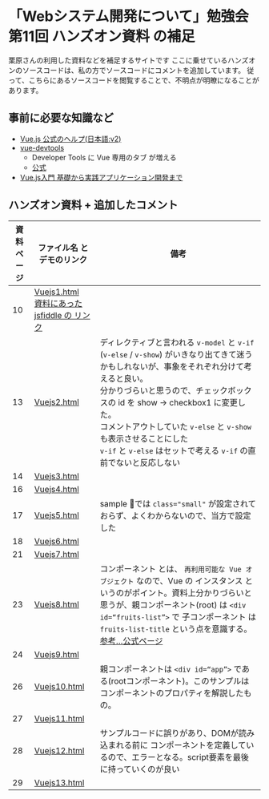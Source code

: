 # 「Webシステム開発について」勉強会第11回 ハンズオン資料 の補足

栗原さんの利用した資料などを補足するサイトです
ここに乗せているハンズオンのソースコードは、私の方でソースコードにコメントを追加しています。
従って、こちらにあるソースコードを閲覧することで、不明点が明瞭になることがあります。


## 事前に必要な知識など

- [Vue.js 公式のヘルプ(日本語:v2)](https://jp.vuejs.org/v2/guide/index.html)
- [vue-devtools](https://chrome.google.com/webstore/detail/vuejs-devtools/nhdogjmejiglipccpnnnanhbledajbpd)
  - Developer Tools に Vue 専用のタブ が増える
  - [公式](https://github.com/vuejs/vue-devtools)
- [Vue.js入門 基礎から実践アプリケーション開発まで](https://gihyo.jp/book/2018/978-4-297-10091-9)



## ハンズオン資料 + 追加したコメント

| 資料ページ | ファイル名 と デモのリンク | 備考 |
| ------------- | ------------- | ------------- |
| 10 | [Vuejs1.html](https://ces-shiraishi.github.io/kurihara-training-part11/Vuejs1.html)  <br>  [資料にあった jsfiddle の リンク](https://jsfiddle.net/9k1gbyrc) |   |
| 13 | [Vuejs2.html](https://ces-shiraishi.github.io/kurihara-training-part11/Vuejs2.html) | ディレクティブと言われる `v-model` と `v-if` (`v-else` / `v-show`) がいきなり出てきて迷うかもしれないが、事象をそれぞれ分けて考えると良い。 <br> 分かりづらいと思うので、チェックボックスの id を show → checkbox1 に変更した。 <br> コメントアウトしていた `v-else` と `v-show` も表示させることにした <br> `v-if` と `v-else` はセットで考える `v-if` の直前でないと反応しない |
| 14 | [Vuejs3.html](https://ces-shiraishi.github.io/kurihara-training-part11/Vuejs3.html) | |
| 16 | [Vuejs4.html](https://ces-shiraishi.github.io/kurihara-training-part11/Vuejs4.html) | |
| 17 | [Vuejs5.html](https://ces-shiraishi.github.io/kurihara-training-part11/Vuejs5.html) | sample では `class="small"` が設定されておらず、よくわからないので、当方で設定した |
| 18 | [Vuejs6.html](https://ces-shiraishi.github.io/kurihara-training-part11/Vuejs6.html) | |
| 21 | [Vuejs7.html](https://ces-shiraishi.github.io/kurihara-training-part11/Vuejs7.html) | |
| 23 | [Vuejs8.html](https://ces-shiraishi.github.io/kurihara-training-part11/Vuejs8.html) | コンポーネント とは、 `再利用可能な Vue オブジェクト` なので、Vue の インスタンス というのがポイント。資料上分かりづらいと思うが、親コンポーネント(root) は `<div id=“fruits-list”>` で 子コンポーネント は `fruits-list-title` という点を意識する。 <br> [参考…公式ページ](https://jp.vuejs.org/v2/guide/components.html) |
| 24 | [Vuejs9.html](https://ces-shiraishi.github.io/kurihara-training-part11/Vuejs9.html) | |
| 26 | [Vuejs10.html](https://ces-shiraishi.github.io/kurihara-training-part11/Vuejs10.html) | 親コンポーネントは `<div id=“app”>` である(rootコンポーネント)。このサンプルは コンポーネントのプロパティを解説したもの。 |
| 27 | [Vuejs11.html](https://ces-shiraishi.github.io/kurihara-training-part11/Vuejs11.html) | |
| 28 | [Vuejs12.html](https://ces-shiraishi.github.io/kurihara-training-part11/Vuejs12.html) | サンプルコードに誤りがあり、DOMが読み込まれる前に コンポーネントを定義しているので、エラーとなる。script要素を最後に持っていくのが良い |
| 29 | [Vuejs13.html](https://ces-shiraishi.github.io/kurihara-training-part11/Vuejs13.html) | |

